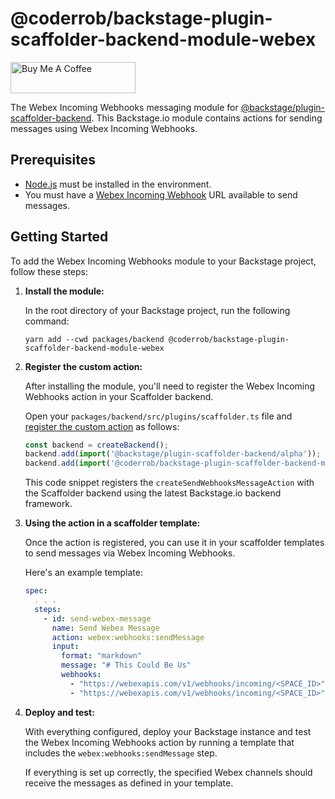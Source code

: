 # @coderrob/backstage-plugin-scaffolder-backend-module-webex

<a href="https://www.buymeacoffee.com/coderrob" target="_blank"><img src="https://cdn.buymeacoffee.com/buttons/v2/default-white.png" alt="Buy Me A Coffee" style="height: 50px !important;width: 200px !important;" ></a>

The Webex Incoming Webhooks messaging module for [@backstage/plugin-scaffolder-backend](https://www.npmjs.com/package/@backstage/plugin-scaffolder-backend). This Backstage.io module contains actions for sending messages using Webex Incoming Webhooks.

## Prerequisites

- [Node.js](https://nodejs.org/en/download) must be installed in the environment.
- You must have a [Webex Incoming Webhook](https://www.google.com/url?sa=t&source=web&rct=j&opi=89978449&url=https://apphub.webex.com/applications/incoming-webhooks-cisco-systems-38054-23307-75252) URL available to send messages.

## Getting Started

To add the Webex Incoming Webhooks module to your Backstage project, follow these steps:

1. **Install the module:**

   In the root directory of your Backstage project, run the following command:

   ```shell
   yarn add --cwd packages/backend @coderrob/backstage-plugin-scaffolder-backend-module-webex
   ```

1. **Register the custom action:**

   After installing the module, you'll need to register the Webex Incoming Webhooks action in your Scaffolder backend.

   Open your `packages/backend/src/plugins/scaffolder.ts` file and [register the custom action](https://backstage.io/docs/features/software-templates/writing-custom-actions/#registering-custom-actions) as follows:

   ```typescript
   const backend = createBackend();
   backend.add(import('@backstage/plugin-scaffolder-backend/alpha'));
   backend.add(import('@coderrob/backstage-plugin-scaffolder-backend-module-webex'));
   ```

   This code snippet registers the `createSendWebhooksMessageAction` with the Scaffolder backend using the latest Backstage.io backend framework.

1. **Using the action in a scaffolder template:**

   Once the action is registered, you can use it in your scaffolder templates to send messages via Webex Incoming Webhooks.

   Here's an example template:

   ```yaml
   spec:
     . . . 
     steps:
       - id: send-webex-message
         name: Send Webex Message
         action: webex:webhooks:sendMessage
         input:
           format: "markdown"
           message: "# This Could Be Us"
           webhooks: 
             - "https://webexapis.com/v1/webhooks/incoming/<SPACE_ID>"
             - "https://webexapis.com/v1/webhooks/incoming/<SPACE_ID>" # optional ability to message multiple spaces
   ```

1. **Deploy and test:**

   With everything configured, deploy your Backstage instance and test the Webex Incoming Webhooks action by running a template that includes the `webex:webhooks:sendMessage` step.

   If everything is set up correctly, the specified Webex channels should receive the messages as defined in your template.
